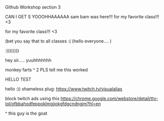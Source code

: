 Github Workshop section 3

 CAN I GET S YOOOHHAAAAAA
 sam bam was here!!!
 for my favorite class!!!  <3


 for my favorite class!!!  <3

(bet you say that to all classes :( 
(hello everyone.... )   


:))))))))


hey sir.....
yuuhhhhhhh


monkey farts ^ 2
PLS tell me this worked

HELLO TEST

hello :))
shameless plug: https://www.twitch.tv/visualalias 


 block twitch ads using this 
https://chrome.google.com/webstore/detail/ttv-lol/ofbbahodfeppoklmgjiokgfdgcndngjm?hl=en

^ this guy is the goat


